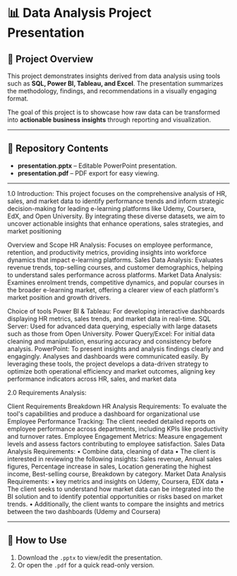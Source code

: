 # 📊 Data Analysis Project Presentation  

## 📌 Project Overview  
This project demonstrates insights derived from data analysis using tools such as **SQL, Power BI, Tableau, and Excel**. The presentation summarizes the methodology, findings, and recommendations in a visually engaging format.  

The goal of this project is to showcase how raw data can be transformed into **actionable business insights** through reporting and visualization.  

---

## 📂 Repository Contents  
- **presentation.pptx** – Editable PowerPoint presentation.  
- **presentation.pdf** – PDF export for easy viewing.  


---

1.0	Introduction:
This project focuses on the comprehensive analysis of HR, sales, and market data to identify performance trends and inform strategic decision-making for leading e-learning platforms like Udemy, Coursera, EdX, and Open University. By integrating these diverse datasets, we aim to uncover actionable insights that enhance operations, sales strategies, and market positioning

Overview and Scope
HR Analysis: Focuses on employee performance, retention, and productivity metrics, providing insights into workforce dynamics that impact e-learning platforms.
Sales Data Analysis: Evaluates revenue trends, top-selling courses, and customer demographics, helping to understand sales performance across platforms.
Market Data Analysis: Examines enrolment trends, competitive dynamics, and popular courses in the broader e-learning market, offering a clearer view of each platform's market position and growth drivers.

Choice of tools
Power BI & Tableau: For developing interactive dashboards displaying HR metrics, sales trends, and market data in real-time.
SQL Server: Used for advanced data querying, especially with large datasets such as those from Open University.
Power Query/Excel: For initial data cleaning and manipulation, ensuring accuracy and consistency before analysis.                                                                                      PowerPoint: To present insights and analysis findings clearly and engagingly. Analyses and dashboards were communicated easily.
By leveraging these tools, the project develops a data-driven strategy to optimize both operational efficiency and market outcomes, aligning key performance indicators across HR, sales, and market data



2.0 Requirements Analysis:

Client Requirements Breakdown
HR Analysis Requirements:
To evaluate the tool's capabilities and produce a dashboard for organizational use
Employee Performance Tracking: The client needed detailed reports on employee performance across departments, including KPIs like productivity and turnover rates.
Employee Engagement Metrics: Measure engagement levels and assess factors contributing to employee satisfaction.
Sales Data Analysis Requirements:
•	Combine data, cleaning of data
•	The client is interested in reviewing the following insights: Sales revenue, Annual sales figures, Percentage increase in sales, Location generating the highest income, Best-selling course, Breakdown by category.
Market Data Analysis Requirements:
•	key metrics and insights on Udemy, Coursera, EDX data 
•	The client seeks to understand how market data can be integrated into the BI solution and to identify potential opportunities or risks based on market trends. 
•	Additionally, the client wants to compare the insights and metrics between the two dashboards (Udemy and Coursera)


---

## 🚀 How to Use  
1. Download the `.pptx` to view/edit the presentation.  
2. Or open the `.pdf` for a quick read-only version.  
